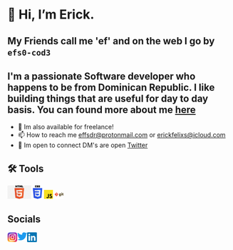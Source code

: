 # 👋 Hi, I’m Erick.
## My Friends call me 'ef' and on the web I go by `efs0-cod3`

## I'm a passionate Software developer who happens to be from Dominican Republic. I like building things that are useful for day to day basis. You can found more about me [here](https://erickfelix.netlify.app/) 

- 💼 Im also available for freelance!
- 📫 How to reach me effsdr@protonmail.com or erickfelixs@icloud.com
- 💬 Im open to connect DM's are open [Twitter](https://twitter.com/efs0_code)

## 🛠 Tools 

<code><img height="30" src="https://github.com/efs0-cod3/efs0-cod3/blob/main/images/html.png"></code>
<code><img height="30" src="https://github.com/efs0-cod3/efs0-cod3/blob/main/images/css3.png"></code>
<code><img height="20" src="https://github.com/efs0-cod3/efs0-cod3/blob/main/images/js.png"></code>
<code><img height="20" src="https://raw.githubusercontent.com/github/explore/80688e429a7d4ef2fca1e82350fe8e3517d3494d/topics/git/git.png"></code>


## Socials
<a href="https://www.instagram.com/efs0cod3/">
  <img align="left" alt="Erick's Instagram" width="22px" src="https://github.com/efs0-cod3/efs0-cod3/blob/main/images/ig.png"/>
</a>

<a href="https://twitter.com/efs0_code">
  <img align="left" alt="Erick 'efs0_cod3' Felix | Twitter" width="22px" src="https://github.com/efs0-cod3/efs0-cod3/blob/main/images/Tw.png"/>
</a>
<a href="https://www.linkedin.com/in/erick-felix-68365a231/">
  <img align="left" alt="Erick Felix's LinkedIN" width="22px" src="https://github.com/efs0-cod3/efs0-cod3/blob/main/images/in.png" />
</a>
